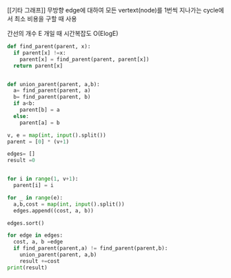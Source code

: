 [[기타 그래프]]
무방향 edge에 대하여 모든 vertext(node)를  1번씩 지나가는 cycle에서 최소 비용을 구할 때 사용

간선의 개수 E 개일 때 시간복잡도 O(ElogE)



```py
def find_parent(parent, x):
  if parent[x] !=x:
    parent[x] = find_parent(parent, parent[x])
  return parent[x]


def union_parent(parent, a,b):
  a= find_parent(parent, a)
  b= find_parent(parent, b)
  if a<b:
    parent[b] = a
  else:
    parent[a] = b

v, e = map(int, input().split())
parent = [0] * (v+1)

edges= []
result =0


for i in range(1, v+1):
  parent[i] = i

for _ in range(e):
  a,b,cost = map(int, input().split())
  edges.append((cost, a, b))

edges.sort()

for edge in edges:
  cost, a, b =edge
  if find_parent(parent,a) != find_parent(parent,b):
    union_parent(parent, a,b)
    result +=cost
print(result)

  

  




```